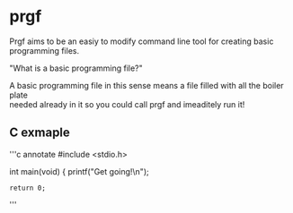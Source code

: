 # prgf

Prgf aims to be an easiy to modify command line tool for creating basic        
programming files.

"What is a basic programming file?"

A basic programming file in this sense means a file filled with all the boiler plate                
needed already in it so you could call prgf and imeaditely run it!

## C exmaple

'''c annotate 
#include <stdio.h>

int main(void) {
    printf("Get going!\n");

    return 0;
'''

